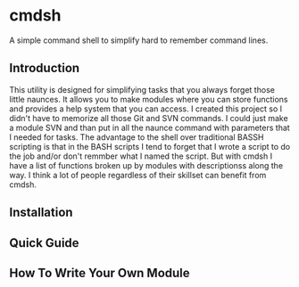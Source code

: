 cmdsh
=====

A simple command shell to simplify hard to remember command lines.

Introduction
------------
This utility is designed for simplifying tasks that you always forget those little naunces.  It allows you to make modules where you can store functions and provides a help system that you can access.
I created this project so I didn't have to memorize all those Git and SVN commands.  I could just make a module SVN and than put in all the naunce command with parameters that I needed for tasks.  The advantage to the shell over traditional BASSH scripting is that in the BASH scripts I tend to forget that I wrote a script to do the job and/or don't remmber what I named the script.
But with cmdsh I have a list of functions broken up by modules with descriptionss along the way.
I think a lot of people regardless of their skillset can benefit from cmdsh.

Installation
------------


Quick Guide
-----------


How To Write Your Own Module
----------------------------
